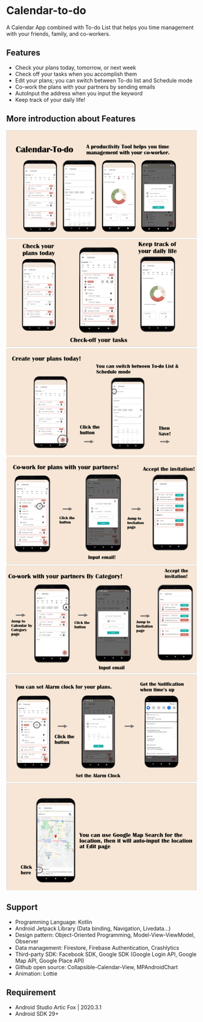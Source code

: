 # Calendar-to-do
A Calendar App combined with To-do List that helps you time management with your friends, family, and co-workers.

## Features
- Check your plans today, tomorrow, or next week
- Check off your tasks when you accomplish them
- Edit your plans; you can switch between To-do list and Schedule mode
- Co-work the plans with your partners by sending emails
- AutoInput the address when you input the keyword
- Keep track of your daily life!

## More introduction about Features
<img src="doc/0.png">
<img src="doc/1.png">
<img src="doc/2.png">
<img src="doc/3.png">
<img src="doc/4.png">
<img src="doc/5.png">
<img src="doc/6.png">

## Support
- Programming Language: Kotlin
- Android Jetpack Library (Data binding, Navigation, Livedata...)
- Design pattern: Object-Oriented Programming, Model-View-ViewModel, Observer
- Data management: Firestore, Firebase Authentication, Crashlytics
- Third-party SDK: Facebook SDK, Google SDK (Google Login API, Google Map API, Google Place API)
- Github open source: Collapsible-Calendar-View, MPAndroidChart
- Animation: Lottie

## Requirement
- Android Studio Artic Fox | 2020.3.1
- Android SDK 29+